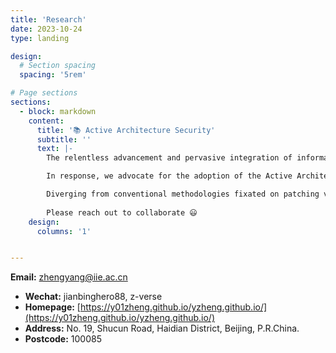 ```yaml
---
title: 'Research'
date: 2023-10-24
type: landing

design:
  # Section spacing
  spacing: '5rem'

# Page sections
sections:
  - block: markdown
    content:
      title: '📚 Active Architecture Security'
      subtitle: ''
      text: |-
        The relentless advancement and pervasive integration of information technology bring forth profound and novel challenges to the realm of cyberspace security. Within this landscape, critical information infrastructure and pivotal information systems inevitably contend with the specter of software and hardware vulnerabilities, compounded by the ceaseless emergence of obscure threats. Conventional paradigms of defense and established security methodologies find themselves inadequately equipped to navigate these evolving complexities. We find ourselves ensnared within an unyielding cycle of identifying vulnerabilities and hastily patching them—a cycle that underscores an acute exigency for fresh perspectives and innovative technologies in defense.

        In response, we advocate for the adoption of the Active Architecture Security framework. Central to our proposition is the acknowledgment that the efficacy of exploiting software and hardware vulnerabilities is rooted in the intrinsic security frailties embedded within fundamental information technologies, notably CPUs and operating systems. Active Architecture Security espouses an approach commencing with an in-depth analysis of vulnerability exploitation mechanisms and attack vectors. It endeavors to pinpoint the underlying security vulnerabilities within information technology infrastructures that assailants exploit in the backdrop of system vulnerabilities. Grounded in the imperative of security requisites, this approach necessitates the reengineering and refinement of extant information technologies. This reconfiguration aims to endow these technologies with the capacity to efficaciously curtail, discern, regulate, and eradicate security threats stemming from their inherent vulnerabilities, thereby effecting a metamorphosis from mere "information technology + security" to fortified "secure information technology."

        Diverging from conventional methodologies fixated on patching vulnerabilities, Active Architecture Security does not seek outright elimination of vulnerabilities but instead endeavors to render them impotent. Moreover, it diverges from the conventional "security door model" of perimeter defense and defense in depth, as well as the "safe box model" predicated on zero trust. Through proactive embedded defenses, it establishes a paradigm akin to a "hidden treasure model," with its focal point squarely centered on the avenues of attack.
        
        Please reach out to collaborate 😃
    design:
      columns: '1'


---
```


**Email:** [zhengyang@iie.ac.cn](mailto:zhengyang@iie.ac.cn)
- **Wechat:** jianbinghero88, z-verse
- **Homepage:** [https://y01zheng.github.io/yzheng.github.io/](https://y01zheng.github.io/yzheng.github.io/)
- **Address:** No. 19, Shucun Road, Haidian District, Beijing, P.R.China.
- **Postcode:** 100085


